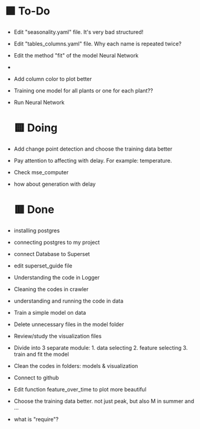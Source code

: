 🟩 To-Do
==========================


* Edit "seasonality.yaml" file. It's very bad structured!
* Edit "tables_columns.yaml" file. Why each name is repeated twice?
* Edit the method "fit" of the model Neural Network
*
* Add column color to plot better
* Training one model for all plants or one for each plant??
* Run Neural Network

  🟨 Doing
  ==========================
* Add change point detection and choose the training data better
* Pay attention to affecting with delay. For example: temperature.
* Check mse_computer
* how about generation with delay

  🟥 Done
  ==========================

* installing postgres
* connecting postgres to my project
* connect Database to Superset
* edit superset_guide file
* Understanding the code in Logger
* Cleaning the codes in crawler
* understanding and running the code in data
* Train a simple model on data
* Delete unnecessary files in the model folder
* Review/study the visualization files
* Divide into 3 separate module: 1. data selecting 2. feature selecting 3. train and fit the model
* Clean the codes in folders: models & visualization
* Connect to github
* Edit function feature_over_time to plot more beautiful
* Choose the training data better. not just peak, but also M in summer and ...
* what is "require"?
